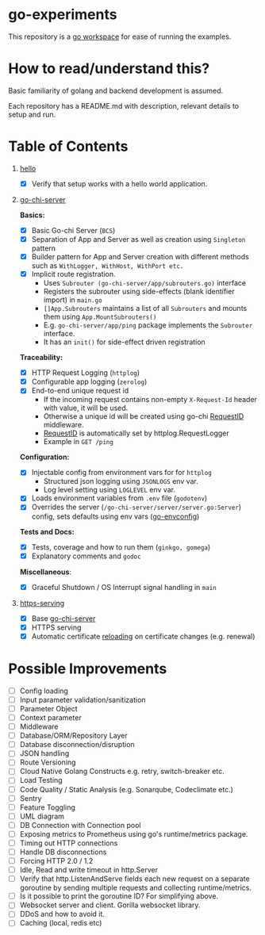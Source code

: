 # go-experiments

This repository is a [go workspace](https://go.dev/doc/tutorial/workspaces) for ease of running the examples.

# How to read/understand this?

Basic familiarity of golang and backend development is assumed.

Each repository has a README.md with description, relevant details to setup and run.

# Table of Contents

1. [hello](./hello/)
   - [x] Verify that setup works with a hello world application.

2. [go-chi-server](./go-chi-server/)

   **Basics:**

   - [x] Basic Go-chi Server (`BCS`)
   - [x] Separation of App and Server as well as creation using `Singleton` pattern
   - [x] Builder pattern for App and Server creation with different methods such as `WithLogger, WithHost, WithPort etc.`
   - [x] Implicit route registration.
     - Uses `Subrouter (go-chi-server/app/subrouters.go)` interface
     - Registers the subrouter using side-effects (blank identifier import) in `main.go`
     - `[]App.Subrouters` maintains a list of all `Subrouters` and mounts them using `App.MountSubrouters()`
     - E.g. `go-chi-server/app/ping` package implements the `Subrouter` interface.
     - It has an `init()` for side-effect driven registration

   **Traceability:**

   - [x] HTTP Request Logging (`httplog`)
   - [x] Configurable app logging (`zerolog`)
   - [x] End-to-end unique request id
     - If the incoming request contains non-empty `X-Request-Id` header with value, it will be used.
     - Otherwise a unique id will be created using go-chi [RequestID](https://github.com/go-chi/chi/blob/master/middleware/request_id.go) middleware.
     - [RequestID](https://github.com/go-chi/chi/blob/master/middleware/request_id.go) is automatically set by httplog.RequestLogger
     - Example in `GET /ping`

   **Configuration:**

   - [x] Injectable config from environment vars for for `httplog`
     - Structured json logging using `JSONLOGS` env var.
     - Log level setting using `LOGLEVEL` env var.
   - [x] Loads environment variables from `.env` file (`godotenv`)
   - [x] Overrides the server (`/go-chi-server/server/server.go:Server`) config, sets defaults using env vars ([go-envconfig](https://github.com/sethvargo/go-envconfig))

   **Tests and Docs:**

   - [x] Tests, coverage and how to run them (`ginkgo, gomega`)
   - [x] Explanatory comments and `godoc`

   **Miscellaneous**:

   - [x] Graceful Shutdown / OS Interrupt signal handling in `main`

3. [https-serving](./https-serving)
   - [x]  Base [go-chi-server](./go-chi-server/)
   - [x]  HTTPS serving
   - [x]  Automatic certificate [reloading](https://opensource.com/article/22/9/dynamically-update-tls-certificates-golang-server-no-downtime) on certificate changes (e.g. renewal)

# Possible Improvements

- [ ] Config loading
- [ ] Input parameter validation/sanitization
- [ ] Parameter Object
- [ ] Context parameter
- [ ] Middleware
- [ ] Database/ORM/Repository Layer
- [ ] Database disconnection/disruption
- [ ] JSON handling
- [ ] Route Versioning
- [ ] Cloud Native Golang Constructs e.g. retry, switch-breaker etc.
- [ ] Load Testing
- [ ] Code Quality / Static Analysis (e.g. Sonarqube, Codeclimate etc.)
- [ ] Sentry
- [ ] Feature Toggling
- [ ] UML diagram
- [ ] DB Connection with Connection pool
- [ ] Exposing metrics to Prometheus using go's runtime/metrics package.
- [ ] Timing out HTTP connections
- [ ] Handle DB disconnections
- [ ] Forcing HTTP 2.0 / 1.2
- [ ] Idle, Read and write timeout in http.Server
- [ ] Verify that http.ListenAndServe fields each new request on a separate goroutine by sending multiple requests and collecting runtime/metrics.
- [ ] Is it possible to print the goroutine ID? For simplifying above.
- [ ] Websocket server and client. Gorilla websocket library.
- [ ] DDoS and how to avoid it.
- [ ] Caching (local, redis etc)
